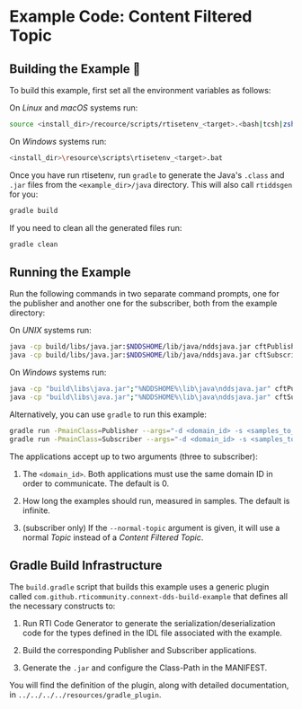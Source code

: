 # Example Code: Content Filtered Topic

## Building the Example :wrench:

To build this example, first set all the environment variables as follows:

On *Linux* and *macOS* systems run:

```sh
source <install_dir>/recource/scripts/rtisetenv_<target>.<bash|tcsh|zsh>
```

On *Windows* systems run:

```sh
<install_dir>\resource\scripts\rtisetenv_<target>.bat
```

Once you have run rtisetenv, run `gradle` to generate the Java's `.class`
and `.jar` files from the `<example_dir>/java` directory. This will also call
`rtiddsgen` for you:

```sh
gradle build
```

If you need to clean all the generated files run:

```sh
gradle clean
```

## Running the Example

Run the following commands in two separate command prompts, one for the
publisher and another one for the subscriber, both from the example directory:

On *UNIX* systems run:

```sh
java -cp build/libs/java.jar:$NDDSHOME/lib/java/nddsjava.jar cftPublisher  -d <domain_id> -s <samples_to_send>
java -cp build/libs/java.jar:$NDDSHOME/lib/java/nddsjava.jar cftSubscriber -d <domain_id> -s <samples_to_receive> --normal-topic
```

On *Windows* systems run:

```sh
java -cp "build\libs\java.jar";"%NDDSHOME%\lib\java\nddsjava.jar" cftPublisher  <domain_id> <samples_to_send>
java -cp "build\libs\java.jar";"%NDDSHOME%\lib\java\nddsjava.jar" cftSubscriber <domain_id> <sleep_periods> <select_cft>
```

Alternatively, you can use `gradle` to run this example:

```sh
gradle run -PmainClass=Publisher --args="-d <domain_id> -s <samples_to_send>"
gradle run -PmainClass=Subscriber --args="-d <domain_id> -s <samples_to_receive> --normal-topic"
```

The applications accept up to two arguments (three to subscriber):

1.  The `<domain_id>`. Both applications must use the same domain ID in order to
communicate. The default is 0.

2.  How long the examples should run, measured in samples. The default is
    infinite.

3.  (subscriber only) If the `--normal-topic` argument is given, it will use a
normal *Topic* instead of a *Content Filtered Topic*.

## Gradle Build Infrastructure

The `build.gradle` script that builds this example uses a generic plugin called
`com.github.rticommunity.connext-dds-build-example` that defines all the
necessary constructs to:

1.  Run RTI Code Generator to generate the serialization/deserialization code
for the types defined in the IDL file associated with the example.

2.  Build the corresponding Publisher and Subscriber applications.

3.  Generate the `.jar` and configure the Class-Path in the MANIFEST.

You will find the definition of the plugin, along with detailed
documentation, in `../../../../resources/gradle_plugin`.
